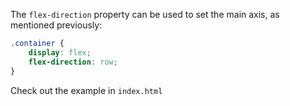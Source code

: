 The `flex-direction` property can be used to set the main axis, as mentioned previously:

```css
.container {
    display: flex;
    flex-direction: row;
}
```

Check out the example in `index.html`